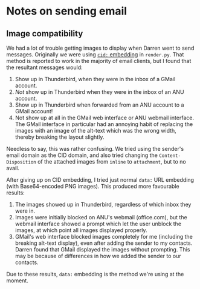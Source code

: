 # Notes on sending email

## Image compatibility

We had a lot of trouble getting images to display when Darren went to send
messages. Originally we were using [`cid:`
embedding](http://stackoverflow.com/q/4018709) in `render.py`. That method is
reported to work in the majority of email clients, but I found that the
resultant messages would:

1. Show up in Thunderbird, when they were in the inbox of a GMail account.
2. *Not* show up in Thunderbird when they were in the inbox of an ANU account.
3. Show up in Thunderbird when forwarded from an ANU account to a GMail
   account!
4. Not show up at all in the GMail web interface or ANU webmail interface. The
   GMail interface in particular had an annoying habit of replacing the images
   with an image of the alt-text which was the wrong width, thereby breaking the
   layout slightly.

Needless to say, this was rather confusing. We tried using the sender's email
domain as the CID domain, and also tried changing the `Content-Disposition` of
the attached images from `inline` to `attachment`, but to no avail.

After giving up on CID embedding, I tried just normal `data:` URL embedding
(with Base64-encoded PNG images). This produced more favourable results:

1. The images showed up in Thunderbird, regardless of which inbox they were in.
2. Images were initially blocked on ANU's webmail (office.com), but the webmail
   interface showed a prompt which let the user unblock the images, at which
   point all images displayed properly.
3. GMail's web interface blocked images completely for me (including the
   breaking alt-text display), even after adding the sender to my contacts.
   Darren found that GMail displayed the images without prompting. This may be
   because of differences in how we added the sender to our contacts.

Due to these results, `data:` embedding is the method we're using at the moment.
